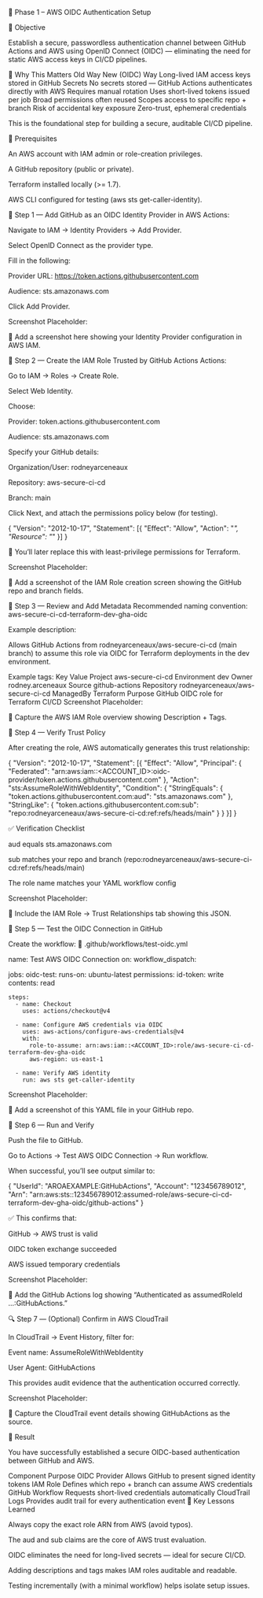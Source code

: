 🥇 Phase 1 – AWS OIDC Authentication Setup

🎯 Objective

Establish a secure, passwordless authentication channel between GitHub Actions and AWS using OpenID Connect (OIDC) — eliminating the need for static AWS access keys in CI/CD pipelines.

🧠 Why This Matters
Old Way	New (OIDC) Way
Long-lived IAM access keys stored in GitHub Secrets	No secrets stored — GitHub Actions authenticates directly with AWS
Requires manual rotation	Uses short-lived tokens issued per job
Broad permissions often reused	Scopes access to specific repo + branch
Risk of accidental key exposure	Zero-trust, ephemeral credentials

This is the foundational step for building a secure, auditable CI/CD pipeline.

🧱 Prerequisites

An AWS account with IAM admin or role-creation privileges.

A GitHub repository (public or private).

Terraform installed locally (>= 1.7).

AWS CLI configured for testing (aws sts get-caller-identity).

🔹 Step 1 — Add GitHub as an OIDC Identity Provider in AWS
Actions:

Navigate to IAM → Identity Providers → Add Provider.

Select OpenID Connect as the provider type.

Fill in the following:

Provider URL: https://token.actions.githubusercontent.com

Audience: sts.amazonaws.com

Click Add Provider.

Screenshot Placeholder:

📸 Add a screenshot here showing your Identity Provider configuration in AWS IAM.

🔹 Step 2 — Create the IAM Role Trusted by GitHub Actions
Actions:

Go to IAM → Roles → Create Role.

Select Web Identity.

Choose:

Provider: token.actions.githubusercontent.com

Audience: sts.amazonaws.com

Specify your GitHub details:

Organization/User: rodneyarceneaux

Repository: aws-secure-ci-cd

Branch: main

Click Next, and attach the permissions policy below (for testing).

{
  "Version": "2012-10-17",
  "Statement": [{
    "Effect": "Allow",
    "Action": "*",
    "Resource": "*"
  }]
}


🧠 You’ll later replace this with least-privilege permissions for Terraform.

Screenshot Placeholder:

📸 Add a screenshot of the IAM Role creation screen showing the GitHub repo and branch fields.

🔹 Step 3 — Review and Add Metadata
Recommended naming convention:
aws-secure-ci-cd-terraform-dev-gha-oidc

Example description:

Allows GitHub Actions from rodneyarceneaux/aws-secure-ci-cd (main branch) to assume this role via OIDC for Terraform deployments in the dev environment.

Example tags:
Key	Value
Project	aws-secure-ci-cd
Environment	dev
Owner	rodney.arceneaux
Source	github-actions
Repository	rodneyarceneaux/aws-secure-ci-cd
ManagedBy	Terraform
Purpose	GitHub OIDC role for Terraform CI/CD
Screenshot Placeholder:

📸 Capture the AWS IAM Role overview showing Description + Tags.

🔹 Step 4 — Verify Trust Policy

After creating the role, AWS automatically generates this trust relationship:

{
  "Version": "2012-10-17",
  "Statement": [{
    "Effect": "Allow",
    "Principal": {
      "Federated": "arn:aws:iam::<ACCOUNT_ID>:oidc-provider/token.actions.githubusercontent.com"
    },
    "Action": "sts:AssumeRoleWithWebIdentity",
    "Condition": {
      "StringEquals": {
        "token.actions.githubusercontent.com:aud": "sts.amazonaws.com"
      },
      "StringLike": {
        "token.actions.githubusercontent.com:sub": "repo:rodneyarceneaux/aws-secure-ci-cd:ref:refs/heads/main"
      }
    }
  }]
}


✅ Verification Checklist

 aud equals sts.amazonaws.com

 sub matches your repo and branch
(repo:rodneyarceneaux/aws-secure-ci-cd:ref:refs/heads/main)

 The role name matches your YAML workflow config

Screenshot Placeholder:

📸 Include the IAM Role → Trust Relationships tab showing this JSON.

🔹 Step 5 — Test the OIDC Connection in GitHub

Create the workflow:
📄 .github/workflows/test-oidc.yml

name: Test AWS OIDC Connection
on:
  workflow_dispatch:

jobs:
  oidc-test:
    runs-on: ubuntu-latest
    permissions:
      id-token: write
      contents: read

    steps:
      - name: Checkout
        uses: actions/checkout@v4

      - name: Configure AWS credentials via OIDC
        uses: aws-actions/configure-aws-credentials@v4
        with:
          role-to-assume: arn:aws:iam::<ACCOUNT_ID>:role/aws-secure-ci-cd-terraform-dev-gha-oidc
          aws-region: us-east-1

      - name: Verify AWS identity
        run: aws sts get-caller-identity

Screenshot Placeholder:

📸 Add a screenshot of this YAML file in your GitHub repo.

🔹 Step 6 — Run and Verify

Push the file to GitHub.

Go to Actions → Test AWS OIDC Connection → Run workflow.

When successful, you’ll see output similar to:

{
  "UserId": "AROAEXAMPLE:GitHubActions",
  "Account": "123456789012",
  "Arn": "arn:aws:sts::123456789012:assumed-role/aws-secure-ci-cd-terraform-dev-gha-oidc/github-actions"
}


✅ This confirms that:

GitHub → AWS trust is valid

OIDC token exchange succeeded

AWS issued temporary credentials

Screenshot Placeholder:

📸 Add the GitHub Actions log showing “Authenticated as assumedRoleId ...:GitHubActions.”

🔍 Step 7 — (Optional) Confirm in AWS CloudTrail

In CloudTrail → Event History, filter for:

Event name: AssumeRoleWithWebIdentity

User Agent: GitHubActions

This provides audit evidence that the authentication occurred correctly.

Screenshot Placeholder:

📸 Capture the CloudTrail event details showing GitHubActions as the source.

🧩 Result

You have successfully established a secure OIDC-based authentication between GitHub and AWS.

Component	Purpose
OIDC Provider	Allows GitHub to present signed identity tokens
IAM Role	Defines which repo + branch can assume AWS credentials
GitHub Workflow	Requests short-lived credentials automatically
CloudTrail Logs	Provides audit trail for every authentication event
🧠 Key Lessons Learned

Always copy the exact role ARN from AWS (avoid typos).

The aud and sub claims are the core of AWS trust evaluation.

OIDC eliminates the need for long-lived secrets — ideal for secure CI/CD.

Adding descriptions and tags makes IAM roles auditable and readable.

Testing incrementally (with a minimal workflow) helps isolate setup issues.
